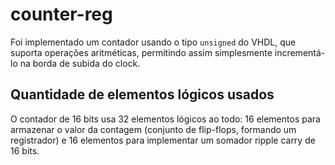 counter-reg
===========

Foi implementado um contador usando o tipo `unsigned` do VHDL,
que suporta operações aritméticas, permitindo assim simplesmente 
incrementá-lo na borda de subida do clock.

## Quantidade de elementos lógicos usados

O contador de 16 bits usa 32 elementos lógicos ao todo: 16 elementos 
para armazenar o valor da contagem (conjunto de flip-flops, formando
um registrador) e 16 elementos para implementar um somador ripple 
carry de 16 bits.
